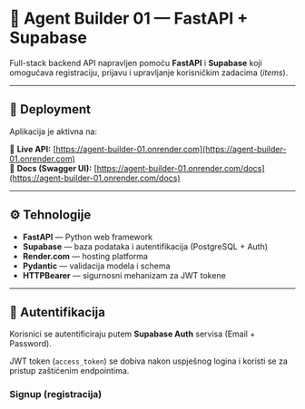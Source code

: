 # 🧠 Agent Builder 01 — FastAPI + Supabase

Full-stack backend API napravljen pomoću **FastAPI** i **Supabase** koji omogućava registraciju, prijavu i upravljanje korisničkim zadacima (*items*).

---

## 🚀 Deployment

Aplikacija je aktivna na:

🔗 **Live API:** [https://agent-builder-01.onrender.com](https://agent-builder-01.onrender.com)  
📘 **Docs (Swagger UI):** [https://agent-builder-01.onrender.com/docs](https://agent-builder-01.onrender.com/docs)

---

## ⚙️ Tehnologije

- **FastAPI** — Python web framework
- **Supabase** — baza podataka i autentifikacija (PostgreSQL + Auth)
- **Render.com** — hosting platforma
- **Pydantic** — validacija modela i schema
- **HTTPBearer** — sigurnosni mehanizam za JWT tokene

---

## 🔐 Autentifikacija

Korisnici se autentificiraju putem **Supabase Auth** servisa (Email + Password).

JWT token (`access_token`) se dobiva nakon uspješnog logina i koristi se za pristup zaštićenim endpointima.

### Signup (registracija)
